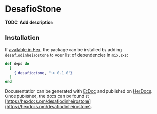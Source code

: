 # DesafioStone

**TODO: Add description**

## Installation

If [available in Hex](https://hex.pm/docs/publish), the package can be installed
by adding `desafiodinheirostone` to your list of dependencies in `mix.exs`:

```elixir
def deps do
  [
    {:desafiostone, "~> 0.1.0"}
  ]
end
```

Documentation can be generated with [ExDoc](https://github.com/elixir-lang/ex_doc)
and published on [HexDocs](https://hexdocs.pm). Once published, the docs can
be found at [https://hexdocs.pm/desafiodinheirostone](https://hexdocs.pm/desafiodinheirostone).

